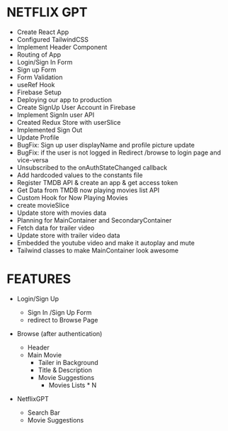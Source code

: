 # NETFLIX GPT

- Create React App
- Configured TailwindCSS
- Implement Header Component
- Routing of App
- Login/Sign In Form
- Sign up Form
- Form Validation
- useRef Hook
- Firebase Setup
- Deploying our app to production
- Create SignUp User Account in Firebase
- Implement SignIn user API
- Created Redux Store with userSlice
- Implemented Sign Out
- Update Profile
- BugFix: Sign up user displayName and profile picture update
- BugFix: if the user is not logged in Redirect /browse to login page and vice-versa
- Unsubscribed to the onAuthStateChanged callback
- Add hardcoded values to the constants file
- Register TMDB API & create an app & get access token
- Get Data from TMDB now playing movies list API
- Custom Hook for Now Playing Movies
- create movieSlice
- Update store with movies data
- Planning for MainContainer and SecondaryContainer
- Fetch data for trailer video
- Update store with trailer video data
- Embedded the youtube video and make it autoplay and mute
- Tailwind classes to make MainContainer look awesome

# FEATURES

- Login/Sign Up

  - Sign In /Sign Up Form
  - redirect to Browse Page

- Browse (after authentication)

  - Header
  - Main Movie
    - Tailer in Background
    - Title & Description
    - Movie Suggestions
      - Movies Lists \* N

- NetflixGPT
  - Search Bar
  - Movie Suggestions
